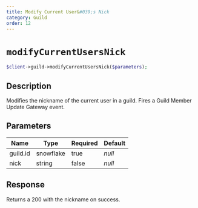 ```yaml
---
title: Modify Current User&#039;s Nick
category: Guild
order: 12
---
```


# `modifyCurrentUsersNick`

```php
$client->guild->modifyCurrentUsersNick($parameters);
```

## Description

Modifies the nickname of the current user in a guild.  Fires a Guild Member Update Gateway event.

## Parameters


Name | Type | Required | Default
--- | --- | --- | ---
guild.id | snowflake | true | *null*
nick | string | false | *null*

## Response

Returns a 200 with the nickname on success.

